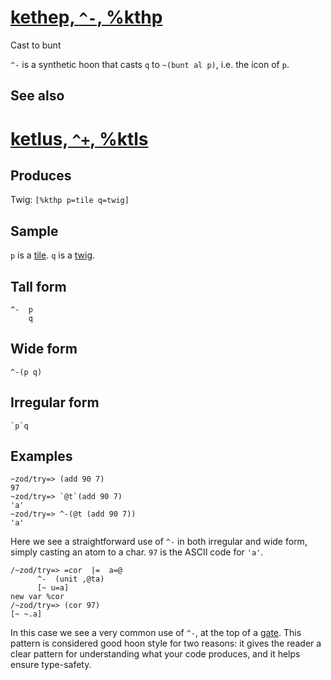 [kethep, `^-`, %kthp](#kthp)
============================

Cast to bunt

`^-` is a synthetic hoon that casts `q` to `~(bunt al p)`, i.e. the icon
of `p`.

See also
--------

[ketlus, `^+`, %ktls](#ktls)
============================

Produces
--------

Twig: `[%kthp p=tile q=twig]`

Sample
------

`p` is a [tile](). `q` is a [twig]().

Tall form
---------

    ^-  p
        q

Wide form
---------

    ^-(p q)

Irregular form
--------------

    `p`q

Examples
--------

    ~zod/try=> (add 90 7)
    97
    ~zod/try=> `@t`(add 90 7)
    'a'
    ~zod/try=> ^-(@t (add 90 7))
    'a'

Here we see a straightforward use of `^-` in both irregular and wide
form, simply casting an atom to a char. `97` is the ASCII code for
`'a'`.

    /~zod/try=> =cor  |=  a=@
          ^-  (unit ,@ta)
          [~ u=a]
    new var %cor
    /~zod/try=> (cor 97)
    [~ ~.a]

In this case we see a very common use of `^-`, at the top of a [gate]().
This pattern is considered good hoon style for two reasons: it gives the
reader a clear pattern for understanding what your code produces, and it
helps ensure type-safety.
